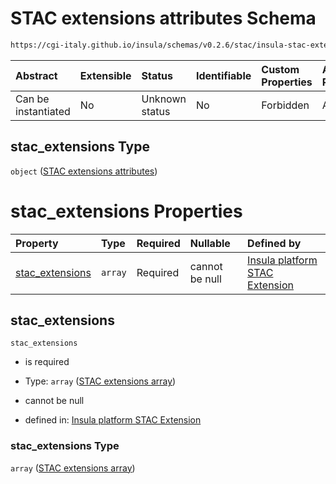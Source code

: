 # STAC extensions attributes Schema

```txt
https://cgi-italy.github.io/insula/schemas/v0.2.6/stac/insula-stac-extension.schema.json#/$defs/stac_extensions
```



| Abstract            | Extensible | Status         | Identifiable | Custom Properties | Additional Properties | Access Restrictions | Defined In                                                                                                   |
| :------------------ | :--------- | :------------- | :----------- | :---------------- | :-------------------- | :------------------ | :----------------------------------------------------------------------------------------------------------- |
| Can be instantiated | No         | Unknown status | No           | Forbidden         | Allowed               | none                | [insula-stac-extension.schema.json\*](schemas/stac/insula-stac-extension.schema.json) |

## stac\_extensions Type

`object` ([STAC extensions attributes](insula-stac-extension-defs-stac-extensions-attributes.md))

# stac\_extensions Properties

| Property                             | Type    | Required | Nullable       | Defined by                                                                                                                                                                                                                                                               |
| :----------------------------------- | :------ | :------- | :------------- | :----------------------------------------------------------------------------------------------------------------------------------------------------------------------------------------------------------------------------------------------------------------------- |
| [stac\_extensions](#stac_extensions) | `array` | Required | cannot be null | [Insula platform STAC Extension](insula-stac-extension-defs-stac-extensions-attributes-properties-stac-extensions-array.md) |

## stac\_extensions



`stac_extensions`

* is required

* Type: `array` ([STAC extensions array](insula-stac-extension-defs-stac-extensions-attributes-properties-stac-extensions-array.md))

* cannot be null

* defined in: [Insula platform STAC Extension](insula-stac-extension-defs-stac-extensions-attributes-properties-stac-extensions-array.md)

### stac\_extensions Type

`array` ([STAC extensions array](insula-stac-extension-defs-stac-extensions-attributes-properties-stac-extensions-array.md))
